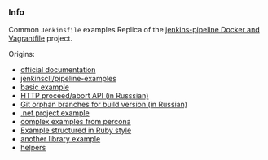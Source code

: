 ### Info
Common `Jenkinsfile` examples
Replica of the [jenkins-pipeline Docker and Vagrantfile](https://github.com/apolloclark/jenkins) project.

Origins:
* [official documentation](https://jenkins.io/doc/book/pipeline/)
* [jenkinscli/pipeline-examples](https://github.com/jenkinsci/pipeline-examples)
* [basic example](https://github.com/gorodnychyi/jenkins_pipeline)
* [HTTP proceed/abort API (in Russsian)](https://habrahabr.ru/post/302274/)
* [Git orphan branches for build version (in Russian)](https://habrahabr.ru/post/316364/)
* [.net project example](https://github.com/johnkoerner/JenkinsPipeline)
* [complex examples from percona](https://github.com/Percona-Lab/jenkins-pipelines)
* [Example structured in Ruby style](https://github.com/tikalk/tikal-advanced-pipeline)
* [another library example](https://github.com/savishy/jenkins-examples)
* [helpers](https://github.com/keybase/jenkins-helpers)
